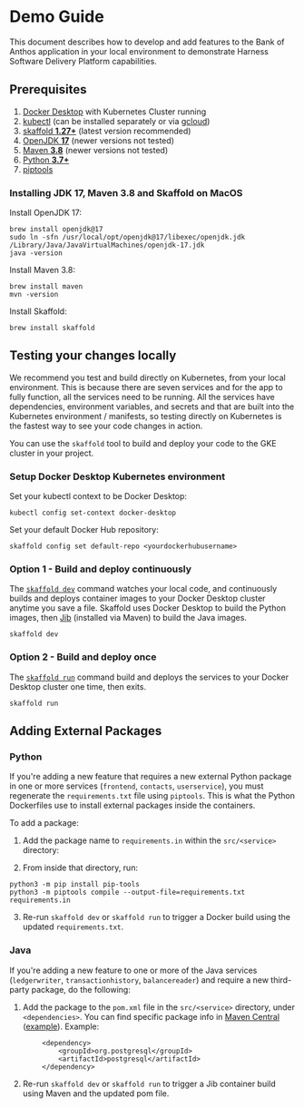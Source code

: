 # Demo Guide

This document describes how to develop and add features to the Bank of Anthos application in your local environment to demonstrate Harness Software Delivery Platform capabilities.

## Prerequisites 

1. [Docker Desktop](https://www.docker.com/products/docker-desktop) with Kubernetes Cluster running
1. [kubectl](https://kubernetes.io/docs/tasks/tools/install-kubectl/) (can be installed separately or via [gcloud](https://cloud.google.com/sdk/install)) 
1. [skaffold **1.27+**](https://skaffold.dev/docs/install/) (latest version recommended)
1. [OpenJDK **17**](https://openjdk.java.net/projects/jdk/17/) (newer versions not tested)
1. [Maven **3.8**](https://downloads.apache.org/maven/maven-3/) (newer versions not tested)
1. [Python **3.7+**](https://www.python.org/downloads/)  
1. [piptools](https://pypi.org/project/pip-tools/)

### Installing JDK 17, Maven 3.8 and Skaffold on MacOS

Install OpenJDK 17:
```
brew install openjdk@17
sudo ln -sfn /usr/local/opt/openjdk@17/libexec/openjdk.jdk /Library/Java/JavaVirtualMachines/openjdk-17.jdk
java -version
```

Install Maven 3.8:
```
brew install maven
mvn -version
```

Install Skaffold:
```
brew install skaffold
```


## Testing your changes locally 

We recommend you test and build directly on Kubernetes, from your local environment.  This is because there are seven services and for the app to fully function, all the services need to be running. All the services have dependencies, environment variables, and secrets and that are built into the Kubernetes environment / manifests, so testing directly on Kubernetes is the fastest way to see your code changes in action.

You can use the `skaffold` tool to build and deploy your code to the GKE cluster in your project. 

### Setup Docker Desktop Kubernetes environment

Set your kubectl context to be Docker Desktop:

```
kubectl config set-context docker-desktop
```

Set your default Docker Hub repository:

```
skaffold config set default-repo <yourdockerhubusername>
```

### Option 1 - Build and deploy continuously 

The [`skaffold dev`](https://skaffold.dev/docs/references/cli/#skaffold-dev) command watches your local code, and continuously builds and deploys container images to your Docker Desktop cluster anytime you save a file. Skaffold uses Docker Desktop to build the Python images, then [Jib](https://github.com/GoogleContainerTools/jib#jib) (installed via Maven) to build the Java images. 

```
skaffold dev
```

### Option 2 - Build and deploy once 

The [`skaffold run`](https://skaffold.dev/docs/references/cli/#skaffold-run) command build and deploys the services to your Docker Desktop cluster one time, then exits. 

```
skaffold run
```


## Adding External Packages 

### Python 

If you're adding a new feature that requires a new external Python package in one or more services (`frontend`, `contacts`, `userservice`), you must regenerate the `requirements.txt` file using `piptools`. This is what the Python Dockerfiles use to install external packages inside the containers.

To add a package: 

1. Add the package name to `requirements.in` within the `src/<service>` directory:

2. From inside that directory, run: 

```
python3 -m pip install pip-tools
python3 -m piptools compile --output-file=requirements.txt requirements.in
```

3. Re-run `skaffold dev` or `skaffold run` to trigger a Docker build using the updated `requirements.txt`.  


### Java 

If you're adding a new feature to one or more of the Java services (`ledgerwriter`, `transactionhistory`, `balancereader`) and require a new third-party package, do the following:  

1. Add the package to the `pom.xml` file in the `src/<service>` directory, under `<dependencies>`. You can find specific package info in [Maven Central](https://search.maven.org/) ([example](https://search.maven.org/artifact/org.postgresql/postgresql/42.2.16.jre7/jar)). Example: 

```
        <dependency>
            <groupId>org.postgresql</groupId>
            <artifactId>postgresql</artifactId>
        </dependency>
```


2. Re-run `skaffold dev` or `skaffold run` to trigger a Jib container build using Maven and the updated pom file. 
